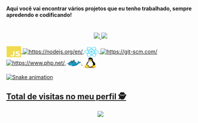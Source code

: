 #### Aqui você vai encontrar vários projetos que eu tenho trabalhado, sempre apredendo e codificando!



<div align="center">
  <a href="https://github.com/amachado22">
 
    
 #   
  <img height="180em" src="https://github-readme-stats.vercel.app/api?username=amachado22&show_icons=true&theme=midnight-purple&include_all_commits=true&count_private=true"/>
  <img height="180em" src="https://github-readme-stats.vercel.app/api/top-langs/?username=amachado22&layout=compact&langs_count=7&theme=midnight-purple"/>
</div>
<div style="display: inline_block"><br>
  
  
  
  <img align="center" alt="https://www.javascript.com/" height="30" width="40" src="https://raw.githubusercontent.com/devicons/devicon/master/icons/javascript/javascript-plain.svg">
  <img align="center" alt="https://nodejs.org/en/" height="30" width="40" src="https://camo.githubusercontent.com/e9b06389ec6ed2e4a150c88004d9da2ab513da80c294c74960981cbc482ba9ff/68747470733a2f2f63646e2e69636f6e2d69636f6e732e636f6d2f69636f6e73322f323431352f504e472f3531322f6e6f64656a735f706c61696e5f6c6f676f5f69636f6e5f3134363430392e706e67">
  <img align="center" alt="https://reactnative.dev/" height="30" width="40" src="https://raw.githubusercontent.com/devicons/devicon/master/icons/react/react-original.svg">
  <img align="center" alt="https://git-scm.com/" height="30" width="40" src="https://raw.githubusercontent.com/jmnote/z-icons/master/svg/git.svg">
  <img align="center" alt="https://www.php.net/" height="30" width="40" src="https://raw.githubusercontent.com/jmnote/z-icons/master/svg/php.svg">
  <img align="center" alt="https://www.docker.com/" height="30" width="40" src="https://raw.githubusercontent.com/devicons/devicon/master/icons/docker/docker-original.svg">
  <img align="center" alt="https://www.linux.org/" height="30" width="40" src="https://raw.githubusercontent.com/devicons/devicon/master/icons/linux/linux-original.svg">
  
  
  
</div>
  
 
<div> 
 
  ![Snake animation](https://github.com/amachado22/amachado22/blob/output/github-contribution-grid-snake.svg)
 
</div>

<p align="center"> 

 ## Total de visitas no meu perfil :detective: <br>
 <p align="center"> 
   <img alingn="center" src="https://profile-counter.glitch.me/amachado22/count.svg" />
 </p>

</p>

